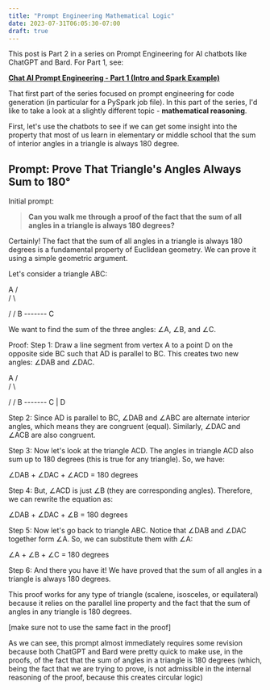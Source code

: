 ```yaml
---
title: "Prompt Engineering Mathematical Logic"
date: 2023-07-31T06:05:30-07:00
draft: true
---
```


This post is Part 2 in a series on Prompt Engineering for AI chatbots like ChatGPT and Bard. For Part 1, see:

**[Chat AI Prompt Engineering - Part 1 (Intro and Spark Example)](/posts/chat-ai-prompt-engineering-part1)**

That first part of the series focused on prompt engineering for code generation (in particular for a PySpark job file). In this part of the series, I'd like to take a look at a slightly different topic - **mathematical reasoning**.

First, let's use the chatbots to see if we can get some insight into the property that most of us learn in elementary or middle school that the sum of interior angles in a triangle is always 180 degree.

## Prompt: Prove That Triangle's Angles Always Sum to 180°

Initial prompt:
>**Can you walk me through a proof of the fact that the sum of all angles in a triangle is always 180 degrees?**

Certainly! The fact that the sum of all angles in a triangle is always 180 degrees is a fundamental property of Euclidean geometry. We can prove it using a simple geometric argument.

Let's consider a triangle ABC:


  A
 / \
/   \

/
/
B ------- C

We want to find the sum of the three angles: ∠A, ∠B, and ∠C.

Proof:
Step 1: Draw a line segment from vertex A to a point D on the opposite side BC such that AD is parallel to BC. This creates two new angles: ∠DAB and ∠DAC.


  A
 / \
/   \

/
/
B ------- C
|
D

Step 2: Since AD is parallel to BC, ∠DAB and ∠ABC are alternate interior angles, which means they are congruent (equal). Similarly, ∠DAC and ∠ACB are also congruent.

Step 3: Now let's look at the triangle ACD. The angles in triangle ACD also sum up to 180 degrees (this is true for any triangle). So, we have:

∠DAB + ∠DAC + ∠ACD = 180 degrees

Step 4: But, ∠ACD is just ∠B (they are corresponding angles). Therefore, we can rewrite the equation as:

∠DAB + ∠DAC + ∠B = 180 degrees

Step 5: Now let's go back to triangle ABC. Notice that ∠DAB and ∠DAC together form ∠A. So, we can substitute them with ∠A:

∠A + ∠B + ∠C = 180 degrees

Step 6: And there you have it! We have proved that the sum of all angles in a triangle is always 180 degrees.

This proof works for any type of triangle (scalene, isosceles, or equilateral) because it relies on the parallel line property and the fact that the sum of angles in any triangle is 180 degrees.

[make sure not to use the same fact in the proof]

As we can see, this prompt almost immediately requires some revision because both ChatGPT and Bard were pretty quick to make use, in the proofs, of the fact that the sum of angles in a triangle is 180 degrees (which, being the fact that we are trying to prove, is not admissible in the internal reasoning of the proof, because this creates circular logic)